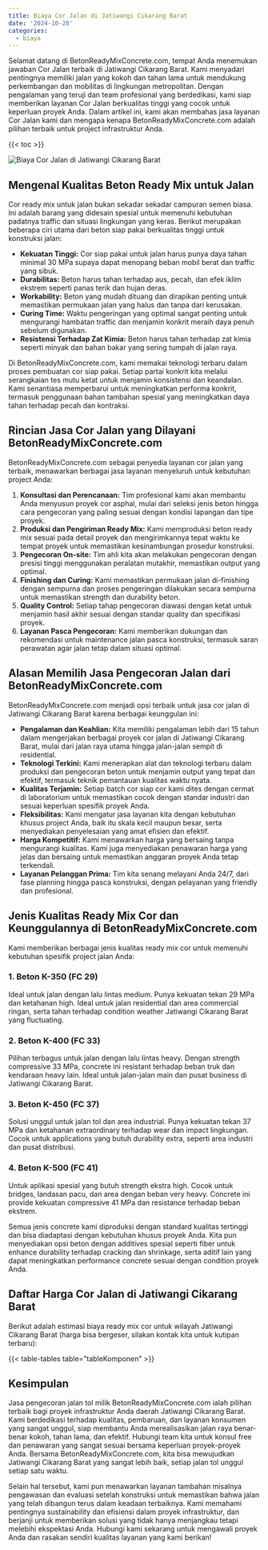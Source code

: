 ```yaml
---
title: Biaya Cor Jalan di Jatiwangi Cikarang Barat
date: '2024-10-28'
categories:
  - biaya
---
```


Selamat datang di BetonReadyMixConcrete.com, tempat Anda menemukan jawaban Cor Jalan terbaik di Jatiwangi Cikarang Barat. Kami menyadari pentingnya memiliki jalan yang kokoh dan tahan lama untuk mendukung perkembangan dan mobilitas di lingkungan metropolitan. Dengan pengalaman yang teruji dan team profesional yang berdedikasi, kami siap memberikan layanan Cor Jalan berkualitas tinggi yang cocok untuk keperluan proyek Anda. Dalam artikel ini, kami akan membahas jasa layanan Cor Jalan kami dan mengapa kenapa BetonReadyMixConcrete.com adalah pilihan terbaik untuk project infrastruktur Anda.

{{< toc >}}

![Biaya Cor Jalan di Jatiwangi Cikarang Barat](https://betoncor8.github.io/cor/harga-beton-readymix-concrete%20(42).png)

## Mengenal Kualitas Beton Ready Mix untuk Jalan

Cor ready mix untuk jalan bukan sekadar sekadar campuran semen biasa. Ini adalah barang yang didesain spesial untuk memenuhi kebutuhan padatnya traffic dan situasi lingkungan yang keras. Berikut merupakan beberapa ciri utama dari beton siap pakai berkualitas tinggi untuk konstruksi jalan:

- **Kekuatan Tinggi:** Cor siap pakai untuk jalan harus punya daya tahan minimal 30 MPa supaya dapat menopang beban mobil berat dan traffic yang sibuk.
- **Durabilitas:** Beton harus tahan terhadap aus, pecah, dan efek iklim ekstrem seperti panas terik dan hujan deras.
- **Workability:** Beton yang mudah dituang dan dirapikan penting untuk memastikan permukaan jalan yang halus dan tanpa dari kerusakan.
- **Curing Time:** Waktu pengeringan yang optimal sangat penting untuk mengurangi hambatan traffic dan menjamin konkrit meraih daya penuh sebelum digunakan.
- **Resistensi Terhadap Zat Kimia:** Beton harus tahan terhadap zat kimia seperti minyak dan bahan bakar yang sering tumpah di jalan raya.

Di BetonReadyMixConcrete.com, kami memakai teknologi terbaru dalam proses pembuatan cor siap pakai. Setiap partai konkrit kita melalui serangkaian tes mutu ketat untuk menjamin konsistensi dan keandalan. Kami senantiasa memperbarui untuk meningkatkan performa konkrit, termasuk penggunaan bahan tambahan spesial yang meningkatkan daya tahan terhadap pecah dan kontraksi.

## Rincian Jasa Cor Jalan yang Dilayani BetonReadyMixConcrete.com

BetonReadyMixConcrete.com sebagai penyedia layanan cor jalan yang terbaik, menawarkan berbagai jasa layanan menyeluruh untuk kebutuhan project Anda:

1. **Konsultasi dan Perencanaan:** Tim profesional kami akan membantu Anda menyusun proyek cor asphal, mulai dari seleksi jenis beton hingga cara pengecoran yang paling sesuai dengan kondisi lapangan dan tipe proyek.
2. **Produksi dan Pengiriman Ready Mix:** Kami memproduksi beton ready mix sesuai pada detail proyek dan mengirimkannya tepat waktu ke tempat proyek untuk memastikan kesinambungan prosedur konstruksi.
3. **Pengecoran On-site:** Tim ahli kita akan melakukan pengecoran dengan presisi tinggi menggunakan peralatan mutakhir, memastikan output yang optimal.
4. **Finishing dan Curing:** Kami memastikan permukaan jalan di-finishing dengan sempurna dan proses pengeringan dilakukan secara sempurna untuk memastikan strength dan durability beton.
5. **Quality Control:** Setiap tahap pengecoran diawasi dengan ketat untuk menjamin hasil akhir sesuai dengan standar quality dan specifikasi proyek.
6. **Layanan Pasca Pengecoran:** Kami memberikan dukungan dan rekomendasi untuk maintenance jalan pasca konstruksi, termasuk saran perawatan agar jalan tetap dalam situasi optimal.

## Alasan Memilih Jasa Pengecoran Jalan dari BetonReadyMixConcrete.com

BetonReadyMixConcrete.com menjadi opsi terbaik untuk jasa cor jalan di Jatiwangi Cikarang Barat karena berbagai keunggulan ini:

- **Pengalaman dan Keahlian:** Kita memiliki pengalaman lebih dari 15 tahun dalam mengerjakan berbagai proyek cor jalan di Jatiwangi Cikarang Barat, mulai dari jalan raya utama hingga jalan-jalan sempit di residential.
- **Teknologi Terkini:** Kami menerapkan alat dan teknologi terbaru dalam produksi dan pengecoran beton untuk menjamin output yang tepat dan efektif, termasuk teknik pemantauan kualitas waktu nyata.
- **Kualitas Terjamin:** Setiap batch cor siap cor kami dites dengan cermat di laboratorium untuk memastikan cocok dengan standar industri dan sesuai keperluan spesifik proyek Anda.
- **Fleksibilitas:** Kami mengatur jasa layanan kita dengan kebutuhan khusus project Anda, baik itu skala kecil maupun besar, serta menyediakan penyelesaian yang amat efisien dan efektif.
- **Harga Kompetitif:** Kami menawarkan harga yang bersaing tanpa mengurangi kualitas. Kami juga menyediakan penawaran harga yang jelas dan bersaing untuk memastikan anggaran proyek Anda tetap terkendali.
- **Layanan Pelanggan Prima:** Tim kita senang melayani Anda 24/7, dari fase planning hingga pasca konstruksi, dengan pelayanan yang friendly dan profesional.

## Jenis Kualitas Ready Mix Cor dan Keunggulannya di BetonReadyMixConcrete.com

Kami memberikan berbagai jenis kualitas ready mix cor untuk memenuhi kebutuhan spesifik project jalan Anda:

### 1\. Beton K-350 (FC 29)

Ideal untuk jalan dengan lalu lintas medium. Punya kekuatan tekan 29 MPa dan ketahanan high. Ideal untuk jalan residential dan area commercial ringan, serta tahan terhadap condition weather Jatiwangi Cikarang Barat yang fluctuating.

### 2\. Beton K-400 (FC 33)

Pilihan terbagus untuk jalan dengan lalu lintas heavy. Dengan strength compressive 33 MPa, concrete ini resistant terhadap beban truk dan kendaraan heavy lain. Ideal untuk jalan-jalan main dan pusat business di Jatiwangi Cikarang Barat.

### 3\. Beton K-450 (FC 37)

Solusi unggul untuk jalan tol dan area industrial. Punya kekuatan tekan 37 MPa dan ketahanan extraordinary terhadap wear dan impact lingkungan. Cocok untuk applications yang butuh durability extra, seperti area industri dan pusat distribusi.

### 4\. Beton K-500 (FC 41)

Untuk aplikasi spesial yang butuh strength ekstra high. Cocok untuk bridges, landasan pacu, dan area dengan beban very heavy. Concrete ini provide kekuatan compressive 41 MPa dan resistance terhadap beban ekstrem.

Semua jenis concrete kami diproduksi dengan standard kualitas tertinggi dan bisa diadaptasi dengan kebutuhan khusus proyek Anda. Kita pun menyediakan opsi beton dengan additives spesial seperti fiber untuk enhance durability terhadap cracking dan shrinkage, serta aditif lain yang dapat meningkatkan performance concrete sesuai dengan condition proyek Anda.

## Daftar Harga Cor Jalan di Jatiwangi Cikarang Barat

Berikut adalah estimasi biaya ready mix cor untuk wilayah Jatiwangi Cikarang Barat (harga bisa bergeser, silakan kontak kita untuk kutipan terbaru):

{{< table-tables table="tableKomponen" >}}

## Kesimpulan

Jasa pengecoran jalan tol milik BetonReadyMixConcrete.com ialah pilihan terbaik bagi proyek infrastruktur Anda daerah Jatiwangi Cikarang Barat. Kami berdedikasi terhadap kualitas, pembaruan, dan layanan konsumen yang sangat unggul, siap membantu Anda merealisasikan jalan raya benar-benar kokoh, tahan lama, dan efektif. Hubungi team kita untuk konsul free dan penawaran yang sangat sesuai bersama keperluan proyek-proyek Anda. Bersama BetonReadyMixConcrete.com, kita bisa mewujudkan Jatiwangi Cikarang Barat yang sangat lebih baik, setiap jalan tol unggul setiap satu waktu.

Selain hal tersebut, kami pun menawarkan layanan tambahan misalnya pengawasan dan evaluasi setelah konstruksi untuk memastikan bahwa jalan yang telah dibangun terus dalam keadaan terbaiknya. Kami memahami pentingnya sustainability dan efisiensi dalam proyek infrastruktur, dan berjanji untuk memberikan solusi yang tidak hanya menjangkau tetapi melebihi ekspektasi Anda. Hubungi kami sekarang untuk mengawali proyek Anda dan rasakan sendiri kualitas layanan yang kami berikan!
